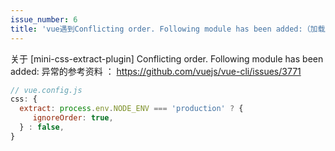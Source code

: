 ```yaml
---
issue_number: 6
title: 'vue遇到Conflicting order. Following module has been added:（加载顺序冲突）'
---
```


关于 [mini-css-extract-plugin] Conflicting order. Following module has been added: 异常的参考资料 ：
https://github.com/vuejs/vue-cli/issues/3771

```js
// vue.config.js
css: {
  extract: process.env.NODE_ENV === 'production' ? {
     ignoreOrder: true,
  } : false,
}
```
